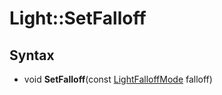 # Light::SetFalloff

## Syntax

- void **SetFalloff**(const [LightFalloffMode](Constants.md) falloff)

